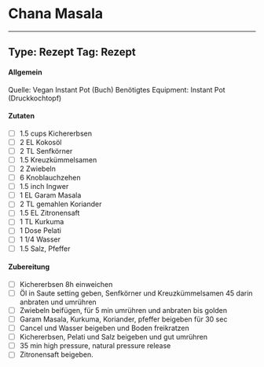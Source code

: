 # Chana Masala

---
Type: Rezept
Tag: Rezept
---

#### Allgemein
Quelle: Vegan Instant Pot (Buch)
Benötigtes Equipment: Instant Pot (Druckkochtopf)

#### Zutaten
- [ ] 1.5 cups Kichererbsen
- [ ] 2 EL Kokosöl
- [ ] 2 TL Senfkörner
- [ ] 1.5 Kreuzkümmelsamen
- [ ] 2 Zwiebeln
- [ ] 6 Knoblauchzehen
- [ ] 1.5 inch Ingwer
- [ ] 1 EL Garam Masala
- [ ] 2 TL gemahlen Koriander
- [ ] 1.5 EL Zitronensaft
- [ ] 1 TL Kurkuma
- [ ] 1 Dose Pelati
- [ ] 1 1/4 Wasser
- [ ] 1.5 Salz, Pfeffer

#### Zubereitung
- [ ] Kichererbsen 8h einweichen
- [ ] Öl in Saute setting geben, Senfkörner und Kreuzkümmelsamen 45 darin anbraten und umrühren
- [ ] Zwiebeln beifügen, für 5 min umrühren und anbraten bis golden
- [ ]  Garam Masala, Kurkuma, Koriander,  pfeffer beigeben für 30 sec
- [ ] Cancel und Wasser beigeben und Boden freikratzen
- [ ] Kichererbsen, Pelati  und Salz beigeben und gut umrühren
- [ ] 35 min high pressure, natural pressure release
- [ ] Zitronensaft beigeben.
